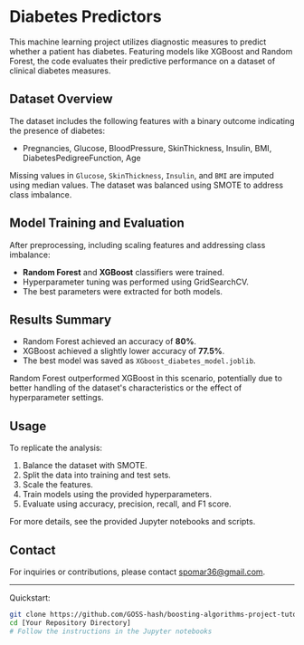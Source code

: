 # Diabetes Predictors

This machine learning project utilizes diagnostic measures to predict whether a patient has diabetes. Featuring models like XGBoost and Random Forest, the code evaluates their predictive performance on a dataset of clinical diabetes measures.

## Dataset Overview
The dataset includes the following features with a binary outcome indicating the presence of diabetes:
- Pregnancies, Glucose, BloodPressure, SkinThickness, Insulin, BMI, DiabetesPedigreeFunction, Age

Missing values in `Glucose`, `SkinThickness`, `Insulin`, and `BMI` are imputed using median values. The dataset was balanced using SMOTE to address class imbalance.

## Model Training and Evaluation
After preprocessing, including scaling features and addressing class imbalance:
- **Random Forest** and **XGBoost** classifiers were trained.
- Hyperparameter tuning was performed using GridSearchCV.
- The best parameters were extracted for both models.

## Results Summary
- Random Forest achieved an accuracy of **80%**.
- XGBoost achieved a slightly lower accuracy of **77.5%**.
- The best model was saved as `XGboost_diabetes_model.joblib`.

Random Forest outperformed XGBoost in this scenario, potentially due to better handling of the dataset's characteristics or the effect of hyperparameter settings.

## Usage
To replicate the analysis:
1. Balance the dataset with SMOTE.
2. Split the data into training and test sets.
3. Scale the features.
4. Train models using the provided hyperparameters.
5. Evaluate using accuracy, precision, recall, and F1 score.

For more details, see the provided Jupyter notebooks and scripts.

## Contact
For inquiries or contributions, please contact spomar36@gmail.com.

---

Quickstart:
```bash
git clone https://github.com/GOSS-hash/boosting-algorithms-project-tutorial-omass/tree/main
cd [Your Repository Directory]
# Follow the instructions in the Jupyter notebooks

